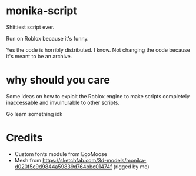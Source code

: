 # monika-script
Shittiest script ever.

Run on Roblox because it's funny.

Yes the code is horribly distributed. I know. Not changing the code because it's meant to be an archive.

# why should you care
Some ideas on how to exploit the Roblox engine to make scripts completely inaccessable and invulnurable to other scripts.

Go learn something idk

# Credits

- Custom fonts module from EgoMoose
- Mesh from https://sketchfab.com/3d-models/monika-d020f5c9d9844a59839d764bbc01474f (rigged by me)
